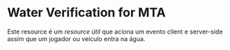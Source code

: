 # Water Verification for MTA
Este resource é um *resource útil* que aciona um evento client e server-side assim que um jogador ou veículo entra na água.